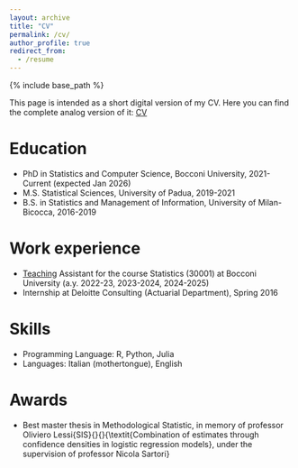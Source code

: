 ```yaml
---
layout: archive
title: "CV"
permalink: /cv/
author_profile: true
redirect_from:
  - /resume
---
```


{% include base_path %}

This page is intended as a short digital version of my CV. Here you can find the complete analog version of it: [CV](https://giovanni-romano.github.io/files/CV_Giovanni_Romanò.pdf)

Education
======
* PhD in Statistics and Computer Science, Bocconi University, 2021-Current (expected Jan 2026)
* M.S. Statistical Sciences, University of Padua, 2019-2021
* B.S. in Statistics and Management of Information, University of Milan-Bicocca, 2016-2019 

Work experience
======
* [Teaching](https://giovanni-romano.github.io/teaching/) Assistant for the course Statistics (30001) at Bocconi University (a.y. 2022-23, 2023-2024, 2024-2025)
* Internship at Deloitte Consulting (Actuarial Department), Spring 2016

Skills
======
* Programming Language: R, Python, Julia
* Languages: Italian (mothertongue), English

Awards
======
* Best master thesis in Methodological Statistic, in memory of professor Oliviero Lessi{SIS}{}{}{\textit{Combination of estimates through confidence densities in logistic regression models}, under the supervision of professor Nicola Sartori}
